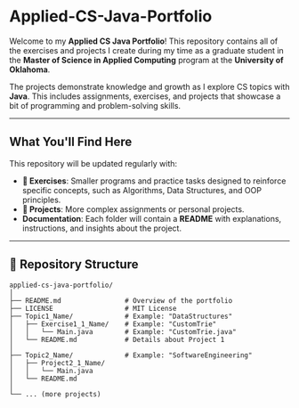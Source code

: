 # Applied-CS-Java-Portfolio
Welcome to my **Applied CS Java Portfolio**! This repository contains all of the exercises and projects I create during my time as a graduate student in the **Master of Science in Applied Computing** program at the **University of Oklahoma**. 

The projects demonstrate knowledge and growth as I explore CS topics with **Java**. This includes assignments, exercises, and projects that showcase a bit of programming and problem-solving skills.

---

## **What You'll Find Here**

This repository will be updated regularly with:

- **🧰 Exercises**: Smaller programs and practice tasks designed to reinforce specific concepts, such as Algorithms, Data Structures, and OOP principles.
- **🚀 Projects**: More complex assignments or personal projects.
- **Documentation**: Each folder will contain a **README** with explanations, instructions, and insights about the project.

---

## 📁 **Repository Structure**

```plaintext
applied-cs-java-portfolio/
│
├── README.md                # Overview of the portfolio
├── LICENSE                  # MIT License
├── Topic1_Name/             # Example: "DataStructures"
│   ├── Exercise1_1_Name/    # Example: "CustomTrie"
│   │   └── Main.java        # Example: "CustomTrie.java"
│   └── README.md            # Details about Project 1
│
├── Topic2_Name/             # Example: "SoftwareEngineering"
│   ├── Project2_1_Name/                 
│   │   └── Main.java
│   └── README.md
│
└── ... (more projects)
